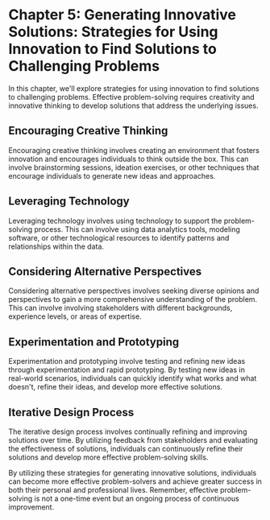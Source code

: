 Chapter 5: Generating Innovative Solutions: Strategies for Using Innovation to Find Solutions to Challenging Problems
=====================================================================================================================

In this chapter, we'll explore strategies for using innovation to find solutions to challenging problems. Effective problem-solving requires creativity and innovative thinking to develop solutions that address the underlying issues.

Encouraging Creative Thinking
-----------------------------

Encouraging creative thinking involves creating an environment that fosters innovation and encourages individuals to think outside the box. This can involve brainstorming sessions, ideation exercises, or other techniques that encourage individuals to generate new ideas and approaches.

Leveraging Technology
---------------------

Leveraging technology involves using technology to support the problem-solving process. This can involve using data analytics tools, modeling software, or other technological resources to identify patterns and relationships within the data.

Considering Alternative Perspectives
------------------------------------

Considering alternative perspectives involves seeking diverse opinions and perspectives to gain a more comprehensive understanding of the problem. This can involve involving stakeholders with different backgrounds, experience levels, or areas of expertise.

Experimentation and Prototyping
-------------------------------

Experimentation and prototyping involve testing and refining new ideas through experimentation and rapid prototyping. By testing new ideas in real-world scenarios, individuals can quickly identify what works and what doesn't, refine their ideas, and develop more effective solutions.

Iterative Design Process
------------------------

The iterative design process involves continually refining and improving solutions over time. By utilizing feedback from stakeholders and evaluating the effectiveness of solutions, individuals can continuously refine their solutions and develop more effective problem-solving skills.

By utilizing these strategies for generating innovative solutions, individuals can become more effective problem-solvers and achieve greater success in both their personal and professional lives. Remember, effective problem-solving is not a one-time event but an ongoing process of continuous improvement.
